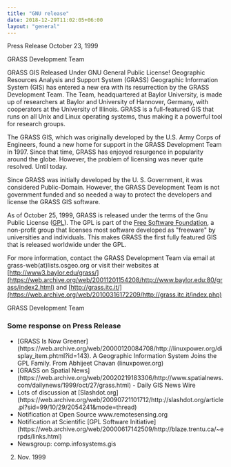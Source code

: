 ```yaml
---
title: "GNU release"
date: 2018-12-29T11:02:05+06:00
layout: "general"
---
```


Press Release
October 23, 1999

GRASS Development Team

GRASS GIS Released Under GNU General Public License!
Geographic Resources Analysis and Support System (GRASS) Geographic Information System (GIS) has entered a new era with its resurrection by the GRASS Development Team. The Team, headquartered at Baylor University, is made up of researchers at Baylor and University of Hannover, Germany, with cooperators at the University of Illinois. GRASS is a full-featured GIS that runs on all Unix and Linux operating systems, thus making it a powerful tool for research groups.

The GRASS GIS, which was originally developed by the U.S. Army Corps of Engineers, found a new home for support in the GRASS Development Team in 1997. Since that time, GRASS has enjoyed resurgence in popularity around the globe. However, the problem of licensing was never quite resolved. Until today.

Since GRASS was initially developed by the U. S. Government, it was considered Public-Domain. However, the GRASS Development Team is not government funded and so needed a way to protect the developers and license the GRASS GIS software.

As of October 25, 1999, GRASS is released under the terms of the Gnu Public License ([GPL](http://www.gnu.org/copyleft/gpl.html)). The GPL is part of the [Free Software Foundation](http://www.gnu.org/), a non-profit group that licenses most software developed as "freeware" by universities and individuals. This makes GRASS the first fully featured GIS that is released worldwide under the GPL.

For more information, contact the GRASS Development Team via email at grass-web(at)lists.osgeo.org or visit their websites at
[http://www3.baylor.edu/grass/](https://web.archive.org/web/20011201154208/http://www.baylor.edu:80/grass/index2.html) and
[http://grass.itc.it/](https://web.archive.org/web/20100316172209/http://grass.itc.it/index.php)

GRASS Development Team

### Some response on Press Release

<ul>
<li>[GRASS Is Now Greener](https://web.archive.org/web/20000120084708/http://linuxpower.org/display_item.phtml?id=143). A Geographic Information System Joins the GPL Family. From Abhijeet Chavan (linuxpower.org)</li>
<li>[GRASS on Spatial News](https://web.archive.org/web/20020219183306/http://www.spatialnews.com/dailynews/1999/oct/27/grass.html) - Daily GIS News Wire</li>
<li>Lots of discussion at [Slashdot.org](https://web.archive.org/web/20090721101712/http://slashdot.org/article.pl?sid=99/10/29/2054241&mode=thread)</li>
<li>Notification at Open Source www.remotesensing.org</li>
<li>Notification at Scientific [GPL Software Initiative](https://web.archive.org/web/20000617142509/http://blaze.trentu.ca/~erpds/links.html)</li>
<li>Newsgroup: comp.infosystems.gis</li>
</ul>

2. Nov. 1999
